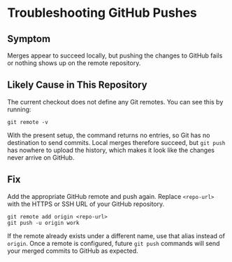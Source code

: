 # Troubleshooting GitHub Pushes

## Symptom
Merges appear to succeed locally, but pushing the changes to GitHub fails or nothing shows up on the remote repository.

## Likely Cause in This Repository
The current checkout does not define any Git remotes. You can see this by running:

```
git remote -v
```

With the present setup, the command returns no entries, so Git has no destination to send commits. Local merges therefore succeed, but `git push` has nowhere to upload the history, which makes it look like the changes never arrive on GitHub.

## Fix
Add the appropriate GitHub remote and push again. Replace `<repo-url>` with the HTTPS or SSH URL of your GitHub repository.

```
git remote add origin <repo-url>
git push -u origin work
```

If the remote already exists under a different name, use that alias instead of `origin`. Once a remote is configured, future `git push` commands will send your merged commits to GitHub as expected.
